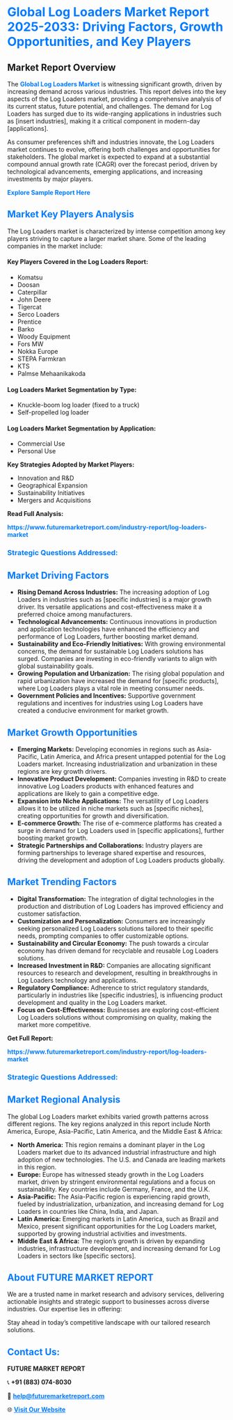 <h1 style="color: #007BFF;">Global Log Loaders Market Report 2025-2033: Driving Factors, Growth Opportunities, and Key Players</h1>

<section id="overview">
<h2>Market Report Overview</h2>
<p>The <a href="https://www.futuremarketreport.com/industry-report/log-loaders-market" style="color: #007BFF; text-decoration: none;"><strong>Global Log Loaders Market</strong></a> is witnessing significant growth, driven by increasing demand across various industries. This report delves into the key aspects of the Log Loaders market, providing a comprehensive analysis of its current status, future potential, and challenges. The demand for Log Loaders has surged due to its wide-ranging applications in industries such as [insert industries], making it a critical component in modern-day [applications].</p>
<p>As consumer preferences shift and industries innovate, the Log Loaders market continues to evolve, offering both challenges and opportunities for stakeholders. The global market is expected to expand at a substantial compound annual growth rate (CAGR) over the forecast period, driven by technological advancements, emerging applications, and increasing investments by major players.</p>
</section>

<section id="overview">
<p><a href="https://www.futuremarketreport.com/request-sample/reportId=92411" style="color: #007BFF; text-decoration: none;"><strong>Explore Sample Report Here</strong></a></p>
</section>

<section id="key-players">
<h2 style="color: #007BFF;">Market Key Players Analysis</h2>
<p>The Log Loaders market is characterized by intense competition among key players striving to capture a larger market share. Some of the leading companies in the market include:</p>
<h4>Key Players Covered in the Log Loaders Report:</h4>
<ul><li>Komatsu</li><li>Doosan</li><li>Caterpillar</li><li>John Deere</li><li>Tigercat</li><li>Serco Loaders</li><li>Prentice</li><li>Barko</li><li>Woody Equipment</li><li>Fors MW</li><li>Nokka Europe</li><li>STEPA Farmkran</li><li>KTS</li><li>Palmse Mehaanikakoda</li></ul>
<h4>Log Loaders Market Segmentation by Type:</h4>
<ul><li>Knuckle-boom log loader (fixed to a truck)</li><li>Self-propelled log loader</li></ul>

<h4>Log Loaders Market Segmentation by Application:</h4>
<ul><li>Commercial Use</li><li>Personal Use</li></ul>
<p><strong>Key Strategies Adopted by Market Players:</strong></p>
<ul>
<li>Innovation and R&D</li>
<li>Geographical Expansion</li>
<li>Sustainability Initiatives</li>
<li>Mergers and Acquisitions</li>
</ul>
</section>

<section>
<p><strong>Read Full Analysis: </strong></p><a href="https://www.futuremarketreport.com/industry-report/log-loaders-market" style="color: #007BFF; text-decoration: none;"><strong>https://www.futuremarketreport.com/industry-report/log-loaders-market</strong></a>
<h3 style="color: #007BFF;">Strategic Questions Addressed:</h3>
</section>

<section id="driving-factors">
<h2 style="color: #007BFF;">Market Driving Factors</h2>
<ul>
<li><strong>Rising Demand Across Industries:</strong> The increasing adoption of Log Loaders in industries such as [specific industries] is a major growth driver. Its versatile applications and cost-effectiveness make it a preferred choice among manufacturers.</li>
<li><strong>Technological Advancements:</strong> Continuous innovations in production and application technologies have enhanced the efficiency and performance of Log Loaders, further boosting market demand.</li>
<li><strong>Sustainability and Eco-Friendly Initiatives:</strong> With growing environmental concerns, the demand for sustainable Log Loaders solutions has surged. Companies are investing in eco-friendly variants to align with global sustainability goals.</li>
<li><strong>Growing Population and Urbanization:</strong> The rising global population and rapid urbanization have increased the demand for [specific products], where Log Loaders plays a vital role in meeting consumer needs.</li>
<li><strong>Government Policies and Incentives:</strong> Supportive government regulations and incentives for industries using Log Loaders have created a conducive environment for market growth.</li>
</ul>
</section>

<section id="growth-opportunities">
<h2 style="color: #007BFF;">Market Growth Opportunities</h2>
<ul>
<li><strong>Emerging Markets:</strong> Developing economies in regions such as Asia-Pacific, Latin America, and Africa present untapped potential for the Log Loaders market. Increasing industrialization and urbanization in these regions are key growth drivers.</li>
<li><strong>Innovative Product Development:</strong> Companies investing in R&D to create innovative Log Loaders products with enhanced features and applications are likely to gain a competitive edge.</li>
<li><strong>Expansion into Niche Applications:</strong> The versatility of Log Loaders allows it to be utilized in niche markets such as [specific niches], creating opportunities for growth and diversification.</li>
<li><strong>E-commerce Growth:</strong> The rise of e-commerce platforms has created a surge in demand for Log Loaders used in [specific applications], further boosting market growth.</li>
<li><strong>Strategic Partnerships and Collaborations:</strong> Industry players are forming partnerships to leverage shared expertise and resources, driving the development and adoption of Log Loaders products globally.</li>
</ul>
</section>

<section id="trending-factors">
<h2 style="color: #007BFF;">Market Trending Factors</h2>
<ul>
<li><strong>Digital Transformation:</strong> The integration of digital technologies in the production and distribution of Log Loaders has improved efficiency and customer satisfaction.</li>
<li><strong>Customization and Personalization:</strong> Consumers are increasingly seeking personalized Log Loaders solutions tailored to their specific needs, prompting companies to offer customizable options.</li>
<li><strong>Sustainability and Circular Economy:</strong> The push towards a circular economy has driven demand for recyclable and reusable Log Loaders solutions.</li>
<li><strong>Increased Investment in R&D:</strong> Companies are allocating significant resources to research and development, resulting in breakthroughs in Log Loaders technology and applications.</li>
<li><strong>Regulatory Compliance:</strong> Adherence to strict regulatory standards, particularly in industries like [specific industries], is influencing product development and quality in the Log Loaders market.</li>
<li><strong>Focus on Cost-Effectiveness:</strong> Businesses are exploring cost-efficient Log Loaders solutions without compromising on quality, making the market more competitive.</li>
</ul>
</section>

<section>
<p><strong>Get Full Report: </strong></p><a href="https://www.futuremarketreport.com/industry-report/log-loaders-market" style="color: #007BFF; text-decoration: none;"><strong>https://www.futuremarketreport.com/industry-report/log-loaders-market</strong></a>
<h3 style="color: #007BFF;">Strategic Questions Addressed:</h3>
</section>


<section id="regional-analysis">
<h2 style="color: #007BFF;">Market Regional Analysis</h2>
<p>The global Log Loaders market exhibits varied growth patterns across different regions. The key regions analyzed in this report include North America, Europe, Asia-Pacific, Latin America, and the Middle East & Africa:</p>
<ul>
<li><strong>North America:</strong> This region remains a dominant player in the Log Loaders market due to its advanced industrial infrastructure and high adoption of new technologies. The U.S. and Canada are leading markets in this region.</li>
<li><strong>Europe:</strong> Europe has witnessed steady growth in the Log Loaders market, driven by stringent environmental regulations and a focus on sustainability. Key countries include Germany, France, and the U.K.</li>
<li><strong>Asia-Pacific:</strong> The Asia-Pacific region is experiencing rapid growth, fueled by industrialization, urbanization, and increasing demand for Log Loaders in countries like China, India, and Japan.</li>
<li><strong>Latin America:</strong> Emerging markets in Latin America, such as Brazil and Mexico, present significant opportunities for the Log Loaders market, supported by growing industrial activities and investments.</li>
<li><strong>Middle East & Africa:</strong> The region’s growth is driven by expanding industries, infrastructure development, and increasing demand for Log Loaders in sectors like [specific sectors].</li>
</ul>
</section>

<footer>
<h2 style="color: #007BFF;">About FUTURE MARKET REPORT</h2>
<p>We are a trusted name in market research and advisory services, delivering actionable insights and strategic support to businesses across diverse industries. Our expertise lies in offering:</p>

<p>Stay ahead in today’s competitive landscape with our tailored research solutions.</p>

<h2 style="color: #007BFF;">Contact Us:</h2>
<p><strong>FUTURE MARKET REPORT</strong></p>
<p>📞 <strong>+91 (883) 074-8030</strong></p>
<p>📧 <strong><a href="mailto:help@futuremarketreport.com" style="color: #007BFF;">help@futuremarketreport.com</a></strong></p>
<p>🌐 <strong><a href="https://www.futuremarketreport.com/" style="color: #007BFF;">Visit Our Website</a></strong></p>
</footer>
